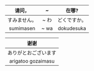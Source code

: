 |    请问，    |  ~   |    在哪?     |
|:------------:|:----:|:------------:|
| すみません。 | ~ わ | どくですか。 |
|  sumimasen   | ~ wa |  dokudesuka  | 

|         谢谢         |
|:--------------------:|
| ありがとおございます |
|  arigatoo gozaimasu  |
